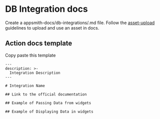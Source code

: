 # DB Integration docs
Create a appsmith-docs/db-integrations/<integratiom>.md file.
Follow the [asset-upload](./asset-upload.md) guidelines to upload and use an asset in docs.

## Action docs template
Copy paste this template 
```
---
description: >-
  Integration Description
---

# Integration Name

## Link to the official documentation

## Example of Passing Data from widgets

## Example of Displaying Data in widgets
```

